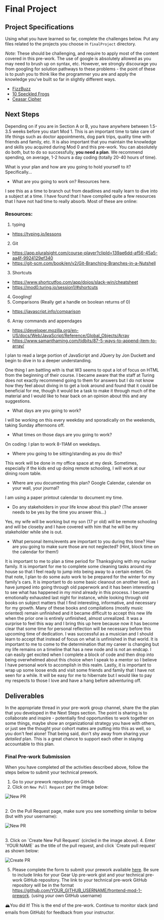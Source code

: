 # Final Project

## Project Specifications

Using what you have learned so far, complete the challenges below. Put any files related to the projects you choose in `finalProject` directory.

_Note:_ These should be challenging, and require to apply most of the content covered in this pre-work. The use of google is absolutely allowed as you may need to brush up on syntax, etc. However, we strongly discourage you from googling for solution pathways to these problems - the point of these is to push you to think like the programmer you are and apply the knowledge you've built so far in slightly different ways.

* [FizzBuzz](./fizzbuzz.md)
* [10 Speckled Frogs](./10_speckled_frogs.md)
* [Ceasar Cipher](./ceasar_cipher.md)

## Next Steps

Depending on if you are in Section A or B, you have anywhere between 1.5-3.5 weeks before you start Mod 1. This is an important time to take care of life things such as doctor appointments, dog park trips, quality time with friends and family, etc. It is also important that you maintain the knowledge and skills you acquired during Mod 0 and this pre-work. You can absolutely do both, but to do so successfully, **you need a plan**. We recommend spending, on average, 1-2 hours a day coding (totally 20-40 hours of time).

What is your plan and how are you going to hold yourself to it? Specifically...
- What are you going to work on? Resources here.

I see this as a time to branch out from deadlines and really learn to dive into a subject at a time.  I have found that I have compiled quite a few resources that I have not had time to really absorb.  Most of these are online:
### Resources:
1. typing
  * https://typing.io/lessons
2. Git
  * https://app.pluralsight.com/course-player?clipId=139ae6dd-af56-45a5-aa4f-9924129ef340
  * https://git-scm.com/book/en/v2/Git-Branching-Branches-in-a-Nutshell
3. Shortcuts
  * https://www.shortcutfoo.com/app/dojos/slack-win/cheatsheet
  * https://mod0.turing.io/session1/#shortcuts
4. Googling!
5. Comparisons (Really get a handle on boolean returns of 0)
  * https://javascript.info/comparison
6. Array commands and appendages
  * https://developer.mozilla.org/en-US/docs/Web/JavaScript/Reference/Global_Objects/Array
  * https://www.samanthaming.com/tidbits/87-5-ways-to-append-item-to-array/

I plan to read a large portion of JavaScript and JQuery by
Jon Duckett and begin to dive in to a deeper understanding.

One thing I am battling with is that W3 seems to oput a lot of focus on HTML from the beginning of their course.  I became aware that the staff at Turing does not exactly recommend going to them for answers but I do not know how they feel about diving in to get a look around and found that it could be beneficial for me, though it would be a task to make it through much of the material and I would like to hear back on an opinion about this and any suggestions.

- What days are you going to work?

I will be working on this every weekday and sporadically on the weekends, taking Sunday afternoons off.

- What times on those days are you going to work?

On coding: I plan to work 8-11AM on weekdays.

- Where you going to be sitting/standing as you do this?

This work will be done in my office space at my desk.  Sometimes, especially if the kids end up doing remote schooling, I will work at our dining room table.

- Where are you documenting this plan? Google Calendar, calendar on your wall, your journal?

I am using a paper printout calendar to document my time.

- Do any stakeholders in your life know about this plan? (The answer needs to be yes by the time you answer this...)

Yes, my wife will be working but my son (17 yr old) will be remote schooling and will be closeby and I have covered with him that he will be my stakeholder while she is out.

- What personal items/events are important to you during this time? How are you going to make sure those are not neglected? (Hint, block time on the calendar for them!)

It is important to me to plan a time period for Thanksgiving with my nuclear family.  It is important for me to complete some cleaning tasks around my house so that I feel ready to jump into being away to a certain extent.  On that note, I plan to do some auto work to be prepared for the winter for my family's cars. It is important to do some basic cleanout on another level, as I have jumped into going through old paperwork and it has been interesting to see what has happened in my mind already in this process.  I became emotionally exhausted last night for instance, while looking through old books on subject matters that I find interesting, informative, and necessary for my growth.  Many of these books and compilations (mostly music oriented) remain unfinished and it became difficult to accept this new life when the prior one is entirely unfinished, almost unrealized.  It was a surprise to feel this way and I bring this up here because now it has become clear that some time for personal reflection will be necessary before this upcoming time of dedication. I was successful as a musician and I should learn to accept that instead of focus on what is unfinished in that world. It is important to me to come to the determination that my career is changing but my life remains on a timeline that has a new node and is not an endcap. I can easily get excited when I complete a block of code and then drop into being overwhelmed about this choice when I speak to a mentor so I believe I have personal work to accomplish in this realm.
Lastly, it is important to wrap up some loose ends and visit some friends and family that I have not seen for a while.  It will be easy for me to hibernate but I would like to pay my respects to those I love and have a hang before adventuring off.  


## Deliverables

In the appropriate thread in your pre-work group channel, share the the plan that you developed in the Next Steps section. The point is sharing is to collaborate and inspire - potentially find opportunities to work together on some things, maybe show an organizational strategy you have with others, or just see the thought your cohort mates are putting into this as well, so you don't feel alone! That being said, don't shy away from sharing your _detailed_ plan. This is a great chance to support each other in staying accountable to this plan.

### Final Pre-work Submission

When you have completed *all* the activities described above, follow the steps below to submit your technical prework.

1. Go to *your* prework repository on GitHub
1. Click on `New Pull Request` per the image below:

![New PR](https://i.imgur.com/lGKNxwC.png)

<br>
2. On the Pull Request page, make sure you see something similar to below (but with your username):

![New PR](https://i.imgur.com/CwJH8os.png)

<br>
3. Click on `Create New Pull Request` (circled in the image above).
4. Enter `YOUR NAME` as the title of the pull request, and click `Create pull request` as shown below:

![Create PR](https://i.imgur.com/CQQzfNc.png)

5. Please complete the form to submit your prework available [here](https://forms.gle/wxoVuhHKjrRyvGW2A). Be sure to include links for your Gear Up pre-work gist and your technical pre-work GitHub repository. The link to your technical pre-work GitHub repository will be in the format https://github.com/YOUR_GITHUB_USERNAME/frontend-mod-1-prework. (using _your_ own GitHub username)

🏔You did it! This is the end of the pre-work. Continue to monitor slack (and emails from GitHub) for feedback from your instructor.
